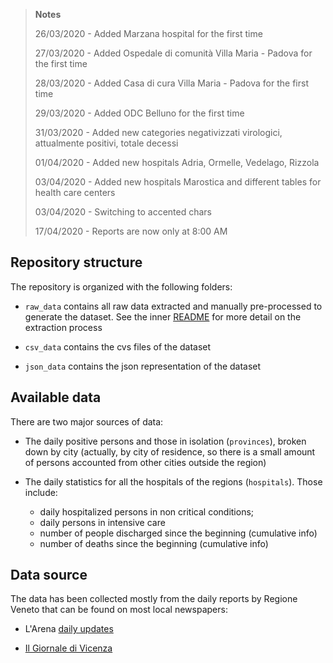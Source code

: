 > **Notes**
> 
> 26/03/2020 - Added Marzana hospital for the first time
>
> 27/03/2020 - Added Ospedale di comunità Villa Maria - Padova for the first time
>
> 28/03/2020 - Added Casa di cura Villa Maria - Padova for the first time
>
> 29/03/2020 - Added ODC Belluno for the first time
>
> 31/03/2020 - Added new categories negativizzati virologici, attualmente positivi, totale decessi
>
> 01/04/2020 - Added new hospitals Adria, Ormelle, Vedelago, Rizzola
>
> 03/04/2020 - Added new hospitals Marostica and different tables for health care centers
>
> 03/04/2020 - Switching to accented chars
>
> 17/04/2020 - Reports are now only at 8:00 AM
>

## Repository structure

The repository is organized with the following folders:

* `raw_data` contains all raw data extracted and manually pre-processed to generate the dataset. 
  See the inner [README](raw_data/README.md) for more detail on the extraction process

* `csv_data` contains the cvs files of the dataset

* `json_data` contains the json representation of the dataset

## Available data

There are two major sources of data:

* The daily positive persons and those in isolation (`provinces`), broken down by city (actually, by city of residence, so there is a small amount of persons accounted from other cities outside the region)

* The daily statistics for all the hospitals of the regions (`hospitals`). Those include:
  * daily hospitalized persons in non critical conditions;
  * daily persons in intensive care 
  * number of people discharged since the beginning (cumulative info)
  * number of deaths since the beginning (cumulative info)

## Data source

The data has been collected mostly from the daily reports by Regione Veneto that can be found on most local newspapers:

* L'Arena [daily updates](https://www.larena.it/territori/citt%C3%A0/verona-81-nuovi-casi-e-17-morti-nelle-ultime-24-ore-1.7976616)

* [Il Giornale di Vicenza](https://www.ilgiornaledivicenza.it/) 